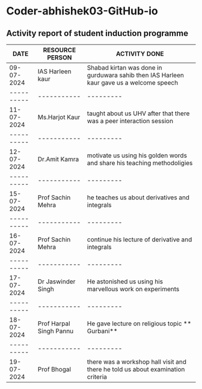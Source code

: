 # Coder-abhishek03-GitHub-io
## Activity report of student induction programme 
| DATE | RESOURCE PERSON | ACTIVITY DONE |
| ---------- | ----------- | --------- | 
| 09-07-2024 | IAS Harleen kaur |Shabad kirtan was done in gurduwara sahib then IAS Harleen kaur gave us a welcome speech |
| ---------- | ----------- | --------- | 
| 11-07-2024 | Ms.Harjot Kaur | taught about us UHV after that there was a peer interaction session |
| ---------- | -----------| --------- | 
| 12-07-2024 | Dr.Amit Kamra | motivate us using his golden words and share his teaching methodoligies|
| ---------- | ----------- | --------- |  
| 15-07-2024 | Prof Sachin Mehra |he teaches us about derivatives and integrals |
| ---------- | ----------- | --------- |  
| 16-07-2024 | Prof Sachin Mehra | continue his lecture of derivative and integrals |
| ---------- | ----------- | --------- |  
| 17-07-2024 | Dr Jaswinder Singh | He astonished us using his marvellous work on experiments |
| ---------- | ----------- | --------- |  
| 18-07-2024 | Prof Harpal Singh Pannu | He gave lecture on religious topic ** Gurbani** |
| ---------- | ----------- | --------- |  
| 19-07-2024 | Prof Bhogal | there was a workshop hall visit and there he told us about examination criteria |
